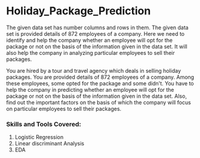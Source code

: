 # Holiday_Package_Prediction
The given data set has number columns and rows in them. The given data set is provided details of 872 employees of a company. Here we need to identify and help the company whether an employee will opt for the package or not on the basis of the information given in the data set. It will also help the company in analyzing particular employees to sell their packages. <br>

You are hired by a tour and travel agency which deals in selling holiday packages. You are provided details of 872 employees of a company. Among these employees, some opted for the package and some didn't. You have to help the company in predicting whether an employee will opt for the package or not on the basis of the information given in the data set. Also, find out the important factors on the basis of which the company will focus on particular employees to sell their packages. <br>

### Skills and Tools Covered:
1) Logistic Regression <br>
2) Linear discriminant Analysis <br>
3) EDA <br>

